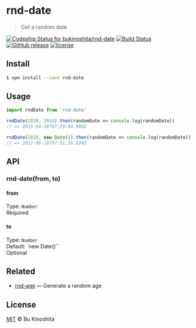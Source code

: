# rnd-date
> Get a random date

[![Codeship Status for bukinoshita/rnd-date](https://app.codeship.com/projects/4f784b50-df3c-0134-18b2-7ad887c2726d/status?branch=master)](https://app.codeship.com/projects/204866)
[![Build Status](https://travis-ci.org/bukinoshita/rnd-date.svg?branch=master)](https://travis-ci.org/bukinoshita/rnd-date)
[![GitHub release](https://img.shields.io/github/release/bukinoshita/rnd-date.svg)](https://www.npmjs.com/package/rnd-date)
[![license](https://img.shields.io/github/license/bukinoshita/rnd-date.svg)](https://raw.githubusercontent.com/bukinoshita/rnd-date/master/LICENSE)

## Install
```bash
$ npm install --save rnd-date
```

## Usage
```js
import rndDate from 'rnd-date'

rndDate(2010, 2016).then(randomDate => console.log(randomDate))
// => 2015-04-18T07:29:04.989Z

rndDate(2010, new Date()).then(randomDate => console.log(randomDate))
// => 2012-06-29T07:51:26.924Z
```

## API
### rnd-date(from, to)

#### from
Type: `Number`<br/>
Required

#### to
Type: `Number`<br/>
Default: `new Date()``<br/>
Optional

## Related
- [rnd-age](https://github.com/bukinoshita/rnd-age) — Generate a random age

## License
[MIT](https://github.com/bukinoshita/rnd-date/blob/master/LICENSE) &copy; Bu Kinoshita
